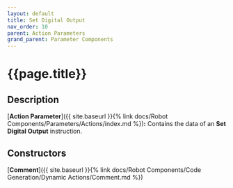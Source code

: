 ```yaml
---
layout: default
title: Set Digital Output
nav_order: 10
parent: Action Parameters
grand_parent: Parameter Components
---
```


# **{{page.title}}**

## **Description**

[**Action Parameter**]({{ site.baseurl }}{% link docs/Robot Components/Parameters/Actions/index.md %})**:** Contains the data of an **Set Digital Output** instruction. 

## **Constructors**

[**Comment**]({{ site.baseurl }}{% link docs/Robot Components/Code Generation/Dynamic Actions/Comment.md %})

